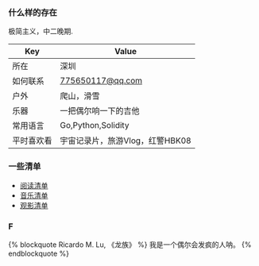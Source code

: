 ### 什么样的存在
极简主义，中二晚期.

| Key      | Value |
| ----------- | ----------- |
| 所在      | 深圳       |
|如何联系|775650117@qq.com|
| 户外   | 爬山，滑雪        |
| 乐器   | 一把偶尔响一下的吉他       |
| 常用语言      | Go,Python,Solidity       |
| 平时喜欢看      | 宇宙记录片，旅游Vlog，红警HBK08       |


### 一些清单
- [阅读清单](https://atlantic-gull-726.notion.site/658a3e55b3bd4ca3b212beb7438a5c5e)
- [音乐清单](https://music.163.com/playlist?id=7502042039&userid=1419114645)
- [观影清单](https://atlantic-gull-726.notion.site/e9cd9af522c64c54848bb6a5f0c1a91a)


### F
{% blockquote Ricardo M. Lu, 《龙族》 %}
我是一个偶尔会发疯的人呐。
{% endblockquote %}


